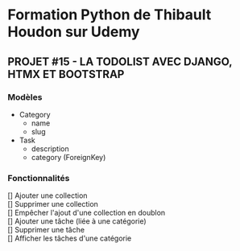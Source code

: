 # Formation Python de Thibault Houdon sur Udemy

## PROJET #15 - LA TODOLIST AVEC DJANGO, HTMX ET BOOTSTRAP

### Modèles

- Category
  - name
  - slug
- Task
  - description
  - category (ForeignKey)

### Fonctionnalités

[] Ajouter une collection  
[] Supprimer une collection  
[] Empêcher l'ajout d'une collection en doublon  
[] Ajouter une tâche (liée à une catégorie)  
[] Supprimer une tâche  
[] Afficher les tâches d'une catégorie